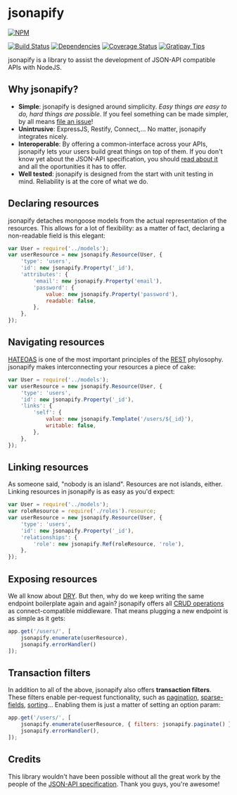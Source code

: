 # jsonapify

[![NPM](https://nodei.co/npm/jsonapify.png?downloads=true)](https://nodei.co/npm/jsonapify/)

[![Build Status](https://travis-ci.org/alex94puchades/jsonapify.svg?branch=master)](https://travis-ci.org/alex94puchades/jsonapify)
[![Dependencies](https://david-dm.org/alex94puchades/jsonapify.svg)](https://david-dm.org/alex94puchades/jsonapify)
[![Coverage Status](https://coveralls.io/repos/alex94puchades/jsonapify/badge.svg?branch=master&service=github)](https://coveralls.io/github/alex94puchades/jsonapify?branch=master)
[![Gratipay Tips](https://img.shields.io/gratipay/AlexPuchades.svg)](https://gratipay.com/~AlexPuchades/)

jsonapify is a library to assist the development of JSON-API compatible APIs with NodeJS.

## Why jsonapify?

- __Simple__: jsonapify is designed around simplicity. *Easy things are easy to do, hard things are possible*. If you feel something can be made simpler, by all means [file an issue](https://github.com/alex94puchades/jsonapify/issues)!
- __Unintrusive__: ExpressJS, Restify, Connect,... No matter, jsonapify integrates nicely.
- __Interoperable__: By offering a common-interface across your APIs, jsonapify lets your users build great things on top of them. If you don't know yet about the JSON-API specification, you should [read about it](http://jsonapi.org/) and all the oportunities it has to offer.
- __Well tested__: jsonapify is designed from the start with unit testing in mind. Reliability is at the core of what we do.

## Declaring resources

jsonapify detaches mongoose models from the actual representation of the resources. This allows for a lot of flexibility: as a matter of fact, declaring a non-readable field is this elegant:

```js
var User = require('../models');
var userResource = new jsonapify.Resource(User, {
	'type': 'users',
	'id': new jsonapify.Property('_id'),
	'attributes': {
		'email': new jsonapify.Property('email'),
		'password': {
			value: new jsonapify.Property('password'),
			readable: false,
		},
	},
});
```

## Navigating resources

[HATEOAS](https://en.wikipedia.org/wiki/HATEOAS) is one of the most important principles of the [REST](https://www.ics.uci.edu/~fielding/pubs/dissertation/rest_arch_style.htm) phylosophy. jsonapify makes interconnecting your resources a piece of cake:

```js
var User = require('../models');
var userResource = new jsonapify.Resource(User, {
	'type': 'users',
	'id': new jsonapify.Property('_id'),
	'links': {
		'self': {
			value: new jsonapify.Template('/users/${_id}'),
			writable: false,
		},
	},
});
```

## Linking resources

As someone said, "nobody is an island". Resources are not islands, either. Linking resources in jsonapify is as easy as you'd expect:

```js
var User = require('../models');
var roleResource = require('./roles').resource;
var userResource = new jsonapify.Resource(User, {
	'type': 'users',
	'id': new jsonapify.Property('_id'),
	'relationships': {
		'role': new jsonapify.Ref(roleResource, 'role'),
	},
});
```

## Exposing resources

We all know about [DRY](https://en.wikipedia.org/wiki/Don%27t_repeat_yourself). But then, why do we keep writing the same endpoint boilerplate again and again? jsonapify offers all [CRUD operations](https://en.wikipedia.org/wiki/Create,_read,_update_and_delete) as connect-compatible middleware. That means plugging a new endpoint is as simple as it gets:

```js
app.get('/users/', [
	jsonapify.enumerate(userResource),
	jsonapify.errorHandler()
]);
```

## Transaction filters

In addition to all of the above, jsonapify also offers **transaction filters**. These filters enable per-request functionality, such as [pagination](http://jsonapi.org/format/#fetching-pagination), [sparse-fields](http://jsonapi.org/format/#fetching-sparse-fieldsets), [sorting](http://jsonapi.org/format/#fetching-sorting)... Enabling them is just a matter of setting an option param: 

```js
app.get('/users/', [
	jsonapify.enumerate(userResource, { filters: jsonapify.paginate() }),
	jsonapify.errorHandler(),
]);
```

## Credits

This library wouldn't have been possible without all the great work by the people of the [JSON-API specification](http://jsonapi.org/). Thank you guys, you're awesome!
